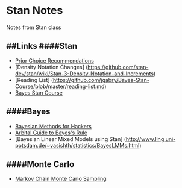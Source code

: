 # Stan Notes
Notes from Stan class

##Links
####Stan  
-----  
* [Prior Choice Recommendations](https://github.com/stan-dev/stan/wiki/Prior-Choice-Recommendations)  
* [Density Notation Changes] (https://github.com/stan-dev/stan/wiki/Stan-3-Density-Notation-and-Increments)  
* [Reading List] (https://github.com/jgabry/Bayes-Stan-Course/blob/master/reading-list.md)  
* [Bayes Stan Course](https://github.com/jgabry/Bayes-Stan-Course)  

####Bayes  
-----  
* [Bayesian Methods for Hackers](http://camdavidsonpilon.github.io/Probabilistic-Programming-and-Bayesian-Methods-for-Hackers/)  
* [Arbital Guide to Bayes's Rule](http://arbital.com/p/bayes_rule_guide)  
* [Bayesian Linear Mixed Models using Stan] (http://www.ling.uni-potsdam.de/~vasishth/statistics/BayesLMMs.html)  

####Monte Carlo  
-----  
* [Markov Chain Monte Carlo Sampling](https://galeascience.wordpress.com/2016/04/27/markov-chain-monte-carlo-sampling/)  